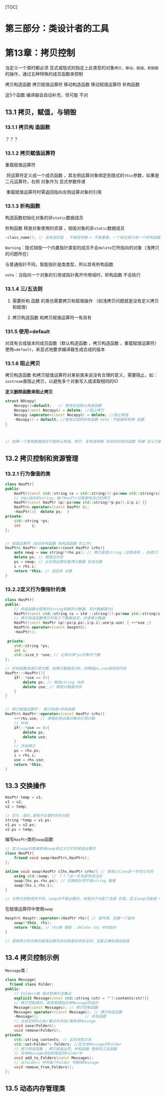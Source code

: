 [TOC]

# 第三部分：类设计者的工具



# 第13章：拷贝控制 

当定义一个类时都必须 显式或隐式的指定上此类型的对象`拷贝，移动，赋值，和销毁`的操作，通过五种特殊的成员函数来控制 

拷贝构造函数 
拷贝赋值运算符
移动构造函数
移动赋值运算符
析构函数

这5个函数 编译器会自动补充，但可能 不对



## 13.1 拷贝，赋值，与销毁 



### 13.1.1 拷贝构  造函数 

？？？





### 13.1.2 拷贝赋值运算符

重载赋值运算符

​	将运算符定义成一个成员函数 ，其左侧运算对象绑定到隐式的`this`参数，如果是二元运算符，右侧 对象作为	显式参数传递

​	重载赋值运算符时需返回指向左侧运算对象的引用     





### 13.1.3 析构函数 

构造函数初始化对象的非`static`数据成员

析构函数 释放对象使用的资源 ，销毁对象的非`static`数据成员

```cpp
~class_name(); // 没有返回值 ，不接受参数-> 不能重载，一个给定类只有一个析构函数 
```

`Warning`：隐式销毁一个内置指针类型的成员不会`delete`它所指向的对象（浅拷贝的问题所在）

与普通指针不同，智能指针是类类型，所以具有析构函数 

`note`：当指向一个对象的引用或指针离开作用域时，析构函数 不会执行





### 13.1.4 三/五法则

1. 需要析构 函数 的类也需要拷贝和赋值操作  （如浅拷贝问题就是没有定义拷贝和赋值）

2. 拷贝构造函数 和拷贝赋值运算符一有具有





### 131.5 使用=default

对具有合成版本的成员函数（默认构造函数 ，拷贝构造函数 ，重载赋值运算符）使用`=default`，来显式地要求编译器生成合成的版本





### 13.1.6 阻止拷贝

拷贝构造函数 和拷贝赋值运算符对某些类来说没有合理的意义，需要阻止，如：`iostream`类阻止拷贝，以避免多个对象写入或读取相同的IO

**定义删除函数来阻止拷贝**

```cpp
struct NOcopy{
    Nocopy()=default;	// 使用合成默认构造函数
    Nocopy(const Nocopy&) = delete; //阻止拷贝
    Nocopy &operator=(const Nocopy&) = delete; //阻止赋值
    ~Nocopy() = default; //使用合成的析构函数 note：不能删除析构 函数 
}



// 如果一个类有数据成员不能默认构造，拷贝，复制或销毁 则对应的成员函数 将被 定义为删除的
```





## 13.2 拷贝控制和资源管理





### 13.2.1 行为像值的类

```cpp
class HasPtr{
public:
    HasPtr(const std::string &s = std::string()):ps(new std::string(s)),i(0) {}
    // 对ps指向的string，每个HasPtr对象都有自己的拷贝
    HasPtr(const HasPtr &p):ps(new std::string(*p.ps)),i(p.i) {}
    HasPtr& operator=(const HasPtr &);
    ~HasPtr(){	delete ps;	}
private:
    std::string *ps;
    int 	i;
};


// 赋值运算符（组合析构函数 和构造函数 的工作）
HasPtr& HasPtr::operator=(cosnt HasPtr &rhs){
    auto newp = new string(*rhs.ps); // 拷贝底层string（注意顺序 ，先拷贝）
    delete ps; // 释放旧内存
    ps = newp; // 从右侧运算对象拷贝数据 到本对象
    i = rhs.i;
    return *this; // 返回本 对象
}
```





### 13.2.2定义行为像指针的类

```cpp
class HasPtr{
public: 
    // 构造函数分配新的string和新的计数器，将计数器置为1
    HasPtr(const std::string &s = std ::string()):ps(new std::string(s)),i(0),use(new std::size_t(1)){}
    // 拷贝构造函数拷贝所有三个数据成员，并递增计数器
    HasPtr(const HasPtr &p):ps(p.ps),i(p.i),use(p.use) { ++*use ;}
    HasPtr& operator=(const Hasptr&);
    ~HasPtr();
    
 private:
    std::string *ps;
    int i;
    std::size_t *use; // 记录共享*ps对象的个数 
};

// 析构函数递减引用次数，如果计数器变为0，则释放ps,use指向的内存
HasPtr::~HasPtr(){
    if(--*use == 0){
        delete ps; // 释放string 内存
        delete use; // 释放计数器内存
    }
}


// 拷贝赋值运算符： 拷贝构造+析构函数 
HasPtr& HasPtr::operator=(const HasPtr &rhs){
    ++*rhs.use; // 递增右侧运算对象的引用计数
    // 析构 
    if(--*use == 0){ 
        delete ps;
        delete use;
    }
    // 开始拷贝
    ps = rhs.ps;
    i = rhs.i;
    use = rhs.use;
    return *this;
}
```





## 13.3 交换操作

```cpp
HasPtr temp = v1;
v1 = v2;
v2 = temp;

// 优化：指针,避免不必要的内存分配
string *temp = v1.ps;
v1.ps = v2.ps;
v2.ps = temp;
```

编写`HasPtr`类的`swap`函数 

```cpp
// 定义swap的类通常用swap来定义它们的赋值运算符
class HasPtr{
    friend void swap(HasPtr&,HasPtr&);
};

inline void swap(HasPtr &lhs,HasPtr &rhs){ // 使用inline进一步优化代码
    using std::swap; // ？？？这一步有是有说法的
    swap(lhs.ps.rhs.ps); // 交换指针而不是string 数据 
    swap(lhs.i,rhs.i);
}

// 与拷贝控制成员不同，swap并不是必要的，但是对于分配了资源 的类，定义swap可能是一种很重要的优化手段
```

在赋值运算符中使用`swap`

```cpp
Hasptr& Hasptr::operator=(HasPtr rhs){ // 值传递，创建一个副本
    swap(*this, rhs);
    return *this; // rhs被 销毁 ，delete rhs 中的指针
}

// 使用拷贝和交换的赋值运算符自动就是异常安全的，且能正确处理自赋值
```



## 13.4 拷贝控制示例

`Message`类：

```cpp
class Message{
  friend class Folder;
public:
    // folders被 隐式转换为空集合
    explicit Message(const std::string &str = ""):contents(str){}
    // 拷贝控制成员，用来管理指向本Message的指针
    Message(const Message&); // 拷贝控制函数
    Message& operator=(const Message&); // 拷贝构造函数
    ~Message();						// 析构函数 
    // 从给定的Folder集合中添加/删除本Message
    void save(Folder&);
    void remove(Folder&);
private:
 	std::string contents; // 实际消息文本
    std::set<Folder*> folders; //包含本Message的Folder
    // 拷贝构造函数 ，拷贝赋值运符，析构函数 使用的工具函数 
    // 将本Message添加到指定的Folder中
    void add_to_Folders(const Message&);
    // 从folders 中的每个Folder 中删除Message
    void remove_from_Folders();
};
```







## 13.5 动态内存管理类

